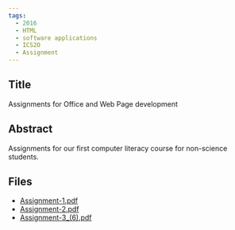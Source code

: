 ```yaml
---
tags:
  - 2016
  - HTML
  - software applications
  - ICS2O
  - Assignment
---
```

    
## Title

Assignments for Office and Web Page development

## Abstract

Assignments for our first computer literacy course for non-science students.

## Files

- [Assignment-1.pdf](https://www.russellgordon.ca/acse/cemc-cse-resources/resources/2016/Eugenia_Culham/Assignment-1.pdf)
- [Assignment-2.pdf](https://www.russellgordon.ca/acse/cemc-cse-resources/resources/2016/Eugenia_Culham/Assignment-2.pdf)
- [Assignment-3_(6).pdf](https://www.russellgordon.ca/acse/cemc-cse-resources/resources/2016/Eugenia_Culham/Assignment-3_(6).pdf)
